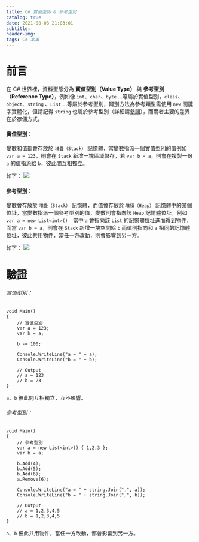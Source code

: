 ```yaml
---
title: C# 實值型別 & 參考型別
catalog: true
date: 2021-08-03 21:03:01
subtitle:
header-img:
tags: C# 本事
---
```

# 前言
在 C# 世界裡，資料型態分為 **實值型別（Value Type）** 與 **參考型別（Reference Type）**，例如像 `int`、`char`、`byte` ...等屬於實值型別，`class`、`object`、`string` 、`List` ...等屬於參考型別，辨別方法為參考類型需使用 `new` 關鍵字實體化，但請記得 `string` 也屬於參考型別（詳細請[參閱](https://medium.com/ninas-note/c-%E5%AF%A6%E8%B3%AA%E5%9E%8B%E5%88%A5-value-type-vs%E5%8F%83%E8%80%83%E5%9E%8B%E5%88%A5-reference-type-64ba5cf8bf8b)），而兩者主要的差異在於存儲方式。

#### 實值型別：
變數和值都會存放於 `堆疊（Stack）` 記憶體，當變數指派一個實值型別的值例如 `var a = 123`，則會在 `Stack` 新增一塊區域儲存，若 `var b = a`，則會在複製一份 `a` 的值指派給 `b`，彼此間互相獨立。

如下：
![](https://i.imgur.com/H1HJAsu.png)



#### 參考型別：
變數會存放於 `堆疊（Stack）` 記憶體，而值會存放於 `堆積（Heap）` 記憶體中的某個位址，當變數指派一個參考型別的值，變數則會指向該 `Heap` 記憶體位址，例如 `var a = new List<int>()`　當中 `a` 會指向該 `List` 的記憶體位址進而得到物件，而當 `var b = a`，則會在 `Stack` 新增一塊空間給 `b` 而值則指向和 `a` 相同的記憶體位址，彼此共用物件，當任一方改動，則會影響到另一方。

如下：
![](https://i.imgur.com/7xlC01B.png)


# 驗證

######  實值型別：
```C#=
void Main()
{
	// 實值型別
	var a = 123;
	var b = a;

	b -= 100;

	Console.WriteLine("a = " + a);
	Console.WriteLine("b = " + b);
    
	// Output
	// a = 123
	// b = 23
}
```
`a`、`b` 彼此間互相獨立，互不影響。

######  參考型別：
```C#=
void Main()
{
	// 參考型別
	var a = new List<int>() { 1,2,3 };
	var b = a;

	b.Add(4);
	b.Add(5);
	b.Add(6);
	a.Remove(6);

	Console.WriteLine("a = " + string.Join(",", a));
	Console.WriteLine("b = " + string.Join(",", b));
    
	// Output
	// a = 1,2,3,4,5
	// b = 1,2,3,4,5
}
```
`a`、`b` 彼此共用物件，當任一方改動，都會影響到另一方。
